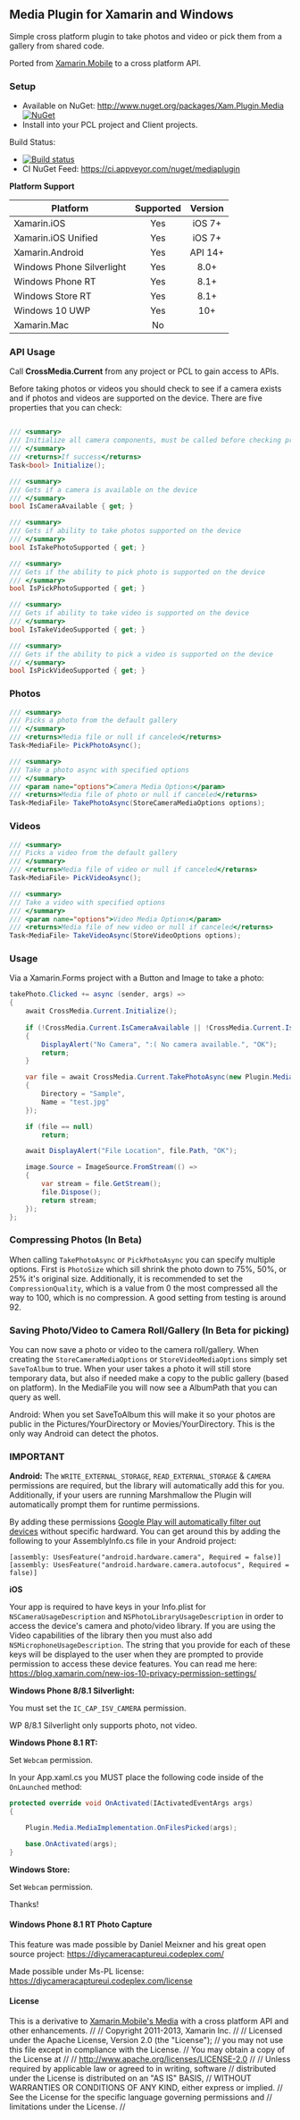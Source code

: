 ## Media Plugin for Xamarin and Windows

Simple cross platform plugin to take photos and video or pick them from a gallery from shared code.

Ported from [Xamarin.Mobile](http://www.github.com/xamarin/xamarin.mobile) to a cross platform API.

### Setup
* Available on NuGet: http://www.nuget.org/packages/Xam.Plugin.Media [![NuGet](https://img.shields.io/nuget/v/Xam.Plugin.Media.svg?label=NuGet)](https://www.nuget.org/packages/Xam.Plugin.Media/)
* Install into your PCL project and Client projects.

Build Status: 
* [![Build status](https://ci.appveyor.com/api/projects/status/872kljawr91vphty?svg=true)](https://ci.appveyor.com/project/JamesMontemagno/mediaplugin)
* CI NuGet Feed: https://ci.appveyor.com/nuget/mediaplugin

**Platform Support**

|Platform|Supported|Version|
| ------------------- | :-----------: | :------------------: |
|Xamarin.iOS|Yes|iOS 7+|
|Xamarin.iOS Unified|Yes|iOS 7+|
|Xamarin.Android|Yes|API 14+|
|Windows Phone Silverlight|Yes|8.0+|
|Windows Phone RT|Yes|8.1+|
|Windows Store RT|Yes|8.1+|
|Windows 10 UWP|Yes|10+|
|Xamarin.Mac|No||


### API Usage

Call **CrossMedia.Current** from any project or PCL to gain access to APIs.

Before taking photos or videos you should check to see if a camera exists and if photos and videos are supported on the device. There are five properties that you can check:

```csharp

/// <summary>
/// Initialize all camera components, must be called before checking properties below
/// </summary>
/// <returns>If success</returns>
Task<bool> Initialize();

/// <summary>
/// Gets if a camera is available on the device
/// </summary>
bool IsCameraAvailable { get; }

/// <summary>
/// Gets if ability to take photos supported on the device
/// </summary>
bool IsTakePhotoSupported { get; }

/// <summary>
/// Gets if the ability to pick photo is supported on the device
/// </summary>
bool IsPickPhotoSupported { get; }

/// <summary>
/// Gets if ability to take video is supported on the device
/// </summary>
bool IsTakeVideoSupported { get; }

/// <summary>
/// Gets if the ability to pick a video is supported on the device
/// </summary>
bool IsPickVideoSupported { get; }
```

### Photos
```csharp
/// <summary>
/// Picks a photo from the default gallery
/// </summary>
/// <returns>Media file or null if canceled</returns>
Task<MediaFile> PickPhotoAsync();

/// <summary>
/// Take a photo async with specified options
/// </summary>
/// <param name="options">Camera Media Options</param>
/// <returns>Media file of photo or null if canceled</returns>
Task<MediaFile> TakePhotoAsync(StoreCameraMediaOptions options);
```

### Videos
```csharp
/// <summary>
/// Picks a video from the default gallery
/// </summary>
/// <returns>Media file of video or null if canceled</returns>
Task<MediaFile> PickVideoAsync();

/// <summary>
/// Take a video with specified options
/// </summary>
/// <param name="options">Video Media Options</param>
/// <returns>Media file of new video or null if canceled</returns>
Task<MediaFile> TakeVideoAsync(StoreVideoOptions options);
```

### Usage
Via a Xamarin.Forms project with a Button and Image to take a photo:

```csharp
takePhoto.Clicked += async (sender, args) =>
{
    await CrossMedia.Current.Initialize();
    
    if (!CrossMedia.Current.IsCameraAvailable || !CrossMedia.Current.IsTakePhotoSupported)
    {
        DisplayAlert("No Camera", ":( No camera available.", "OK");
        return;
    }

    var file = await CrossMedia.Current.TakePhotoAsync(new Plugin.Media.Abstractions.StoreCameraMediaOptions
    {
        Directory = "Sample",
        Name = "test.jpg"
    });

    if (file == null)
        return;

    await DisplayAlert("File Location", file.Path, "OK");

    image.Source = ImageSource.FromStream(() =>
    {
        var stream = file.GetStream();
        file.Dispose();
        return stream;
    }); 
};
```

### Compressing Photos (In Beta)
When calling `TakePhotoAsync` or `PickPhotoAsync` you can specify multiple options. First is `PhotoSize` which sill shrink the photo down to 75%, 50%, or 25% it's original size. Additionally, it is recommended to set the `CompressionQuality`, which is a value from 0 the most compressed all the way to 100, which is no compression. A good setting from testing is around 92.


### Saving Photo/Video to Camera Roll/Gallery (In Beta for picking)
You can now save a photo or video to the camera roll/gallery. When creating the ```StoreCameraMediaOptions``` or ```StoreVideoMediaOptions``` simply set ```SaveToAlbum``` to true. When your user takes a photo it will still store temporary data, but also if needed make a copy to the public gallery (based on platform). In the MediaFile you will now see a AlbumPath that you can query as well.

Android: When you set SaveToAlbum this will make it so your photos are public in the Pictures/YourDirectory or Movies/YourDirectory. This is the only way Android can detect the photos.


### **IMPORTANT**
**Android:**
The `WRITE_EXTERNAL_STORAGE`, `READ_EXTERNAL_STORAGE` & `CAMERA` permissions are required, but the library will automatically add this for you. Additionally, if your users are running Marshmallow the Plugin will automatically prompt them for runtime permissions.

By adding these permissions [Google Play will automatically filter out devices](http://developer.android.com/guide/topics/manifest/uses-feature-element.html#permissions-features) without specific hardward. You can get around this by adding the following to your AssemblyInfo.cs file in your Android project:

```
[assembly: UsesFeature("android.hardware.camera", Required = false)]
[assembly: UsesFeature("android.hardware.camera.autofocus", Required = false)]
```


**iOS** 

Your app is required to have keys in your Info.plist for `NSCameraUsageDescription` and `NSPhotoLibraryUsageDescription` in order to access the device's camera and photo/video library. If you are using the Video capabilities of the library then you must also add `NSMicrophoneUsageDescription`.  The string that you provide for each of these keys will be displayed to the user when they are prompted to provide permission to access these device features. You can read me here: https://blog.xamarin.com/new-ios-10-privacy-permission-settings/


**Windows Phone 8/8.1 Silverlight:**

You must set the `IC_CAP_ISV_CAMERA` permission.

WP 8/8.1 Silverlight only supports photo, not video.

**Windows Phone 8.1 RT:**

Set `Webcam` permission.

In your App.xaml.cs you MUST place the following code inside of the `OnLaunched` method:

```csharp
protected override void OnActivated(IActivatedEventArgs args)
{

    Plugin.Media.MediaImplementation.OnFilesPicked(args);

    base.OnActivated(args);
}
```
**Windows Store:**

Set `Webcam` permission.


Thanks!

#### Windows Phone 8.1 RT Photo Capture
This feature was made possible by Daniel Meixner and his great open source project:  https://diycameracaptureui.codeplex.com/

Made possible under Ms-PL license:  https://diycameracaptureui.codeplex.com/license

#### License
This is a derivative to [Xamarin.Mobile's Media](http://github.com/xamarin/xamarin.mobile) with a cross platform API and other enhancements.
//
//  Copyright 2011-2013, Xamarin Inc.
//
//    Licensed under the Apache License, Version 2.0 (the "License");
//    you may not use this file except in compliance with the License.
//    You may obtain a copy of the License at
//
//        http://www.apache.org/licenses/LICENSE-2.0
//
//    Unless required by applicable law or agreed to in writing, software
//    distributed under the License is distributed on an "AS IS" BASIS,
//    WITHOUT WARRANTIES OR CONDITIONS OF ANY KIND, either express or implied.
//    See the License for the specific language governing permissions and
//    limitations under the License.
//
